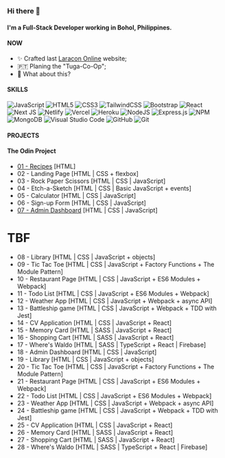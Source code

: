 <!--
**johnjoshuaramirez/johnjoshuaramirez** is a ✨ _special_ ✨ repository because its `README.md` (this file) appears on your GitHub profile.
-->
### Hi there 👋

#### I'm a Full-Stack Developer working in Bohol, Philippines.

#### NOW

- ✨ Crafted last [Laracon Online](https://laracon.net) website;
- 🇵🇹 Planing the "Tuga-Co-Op";
- 🍑 What about this?

#### SKILLS
![JavaScript](https://img.shields.io/badge/javascript-%23323330.svg?style=for-the-badge&logo=javascript&logoColor=%23F7DF1E) ![HTML5](https://img.shields.io/badge/html5-%23E34F26.svg?style=for-the-badge&logo=html5&logoColor=white) ![CSS3](https://img.shields.io/badge/css3-%231572B6.svg?style=for-the-badge&logo=css3&logoColor=white) ![TailwindCSS](https://img.shields.io/badge/tailwindcss-%2338B2AC.svg?style=for-the-badge&logo=tailwind-css&logoColor=white) 	![Bootstrap](https://img.shields.io/badge/bootstrap-%23563D7C.svg?style=for-the-badge&logo=bootstrap&logoColor=white) ![React](https://img.shields.io/badge/react-%2320232a.svg?style=for-the-badge&logo=react&logoColor=%2361DAFB) ![Next JS](https://img.shields.io/badge/Next-black?style=for-the-badge&logo=next.js&logoColor=white) ![Netlify](https://img.shields.io/badge/netlify-%23000000.svg?style=for-the-badge&logo=netlify&logoColor=#00C7B7) ![Vercel](https://img.shields.io/badge/vercel-%23000000.svg?style=for-the-badge&logo=vercel&logoColor=white) ![Heroku](https://img.shields.io/badge/heroku-%23430098.svg?style=for-the-badge&logo=heroku&logoColor=white) ![NodeJS](https://img.shields.io/badge/node.js-6DA55F?style=for-the-badge&logo=node.js&logoColor=white) ![Express.js](https://img.shields.io/badge/express.js-%23404d59.svg?style=for-the-badge&logo=express&logoColor=%2361DAFB) ![NPM](https://img.shields.io/badge/NPM-%23000000.svg?style=for-the-badge&logo=npm&logoColor=white) ![MongoDB](https://img.shields.io/badge/MongoDB-%234ea94b.svg?style=for-the-badge&logo=mongodb&logoColor=white) ![Visual Studio Code](https://img.shields.io/badge/Visual%20Studio%20Code-0078d7.svg?style=for-the-badge&logo=visual-studio-code&logoColor=white) ![GitHub](https://img.shields.io/badge/github-%23121011.svg?style=for-the-badge&logo=github&logoColor=white) ![Git](https://img.shields.io/badge/git-%23F05033.svg?style=for-the-badge&logo=git&logoColor=white)

#### PROJECTS

#### The Odin Project
- <a href="https://github.com/IlyaEru/odin-recipes">01 - Recipes</a> [HTML]  
- 02 - Landing Page [HTML | CSS + flexbox]  
- 03 - Rock Paper Scissors [HTML | CSS | JavaScript]  
- 04 - Etch-a-Sketch [HTML | CSS | Basic JavaScript + events]  
- 05 - Calculator [HTML | CSS | JavaScript]  
- 06 - Sign-up Form [HTML | CSS | JavaScript]
- <a href="https://johnjoshuaramirez.github.io/admin-dashboard/">07 - Admin Dashboard</a> [HTML | CSS | JavaScript]

# TBF

- 08 - Library [HTML | CSS | JavaScript + objects]
- 09 - Tic Tac Toe [HTML | CSS | JavaScript + Factory Functions + The Module Pattern]
- 10 - Restaurant Page [HTML | CSS | JavaScript + ES6 Modules + Webpack]
- 11 - Todo List [HTML | CSS | JavaScript + ES6 Modules + Webpack]
- 12 - Weather App [HTML | CSS | JavaScript + Webpack + async API]
- 13 - Battleship game [HTML | CSS | JavaScript + Webpack + TDD with Jest]
- 14 - CV Application [HTML | CSS | JavaScript + React]
- 15 - Memory Card [HTML | SASS | JavaScript + React]
- 16 - Shopping Cart [HTML | SASS | JavaScript + React]
- 17 - Where's Waldo [HTML | SASS | TypeScript + React | Firebase]
- 18 - Admin Dashboard [HTML | CSS | JavaScript]
- 19 - Library [HTML | CSS | JavaScript + objects]
- 20 - Tic Tac Toe [HTML | CSS | JavaScript + Factory Functions + The Module Pattern]
- 21 - Restaurant Page [HTML | CSS | JavaScript + ES6 Modules + Webpack]
- 22 - Todo List [HTML | CSS | JavaScript + ES6 Modules + Webpack]
- 23 - Weather App [HTML | CSS | JavaScript + Webpack + async API]
- 24 - Battleship game [HTML | CSS | JavaScript + Webpack + TDD with Jest]
- 25 - CV Application [HTML | CSS | JavaScript + React]
- 26 - Memory Card [HTML | SASS | JavaScript + React]
- 27 - Shopping Cart [HTML | SASS | JavaScript + React]
- 28 - Where's Waldo [HTML | SASS | TypeScript + React | Firebase]

